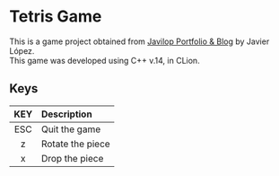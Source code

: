# Tetris Game
This is a game project obtained from
[Javilop Portfolio & Blog](http://javilop.com/gamedev/tetris-tutorial-in-c-platform-independent-focused-in-game-logic-for-beginners/)
by Javier López.\
This game was developed using C++ v.14, in CLion.

## Keys
|  KEY  |   Description    |
| :---: |      :---        |
|  ESC  | Quit the game    |
|   z   | Rotate the piece |
|   x   | Drop the piece   |
